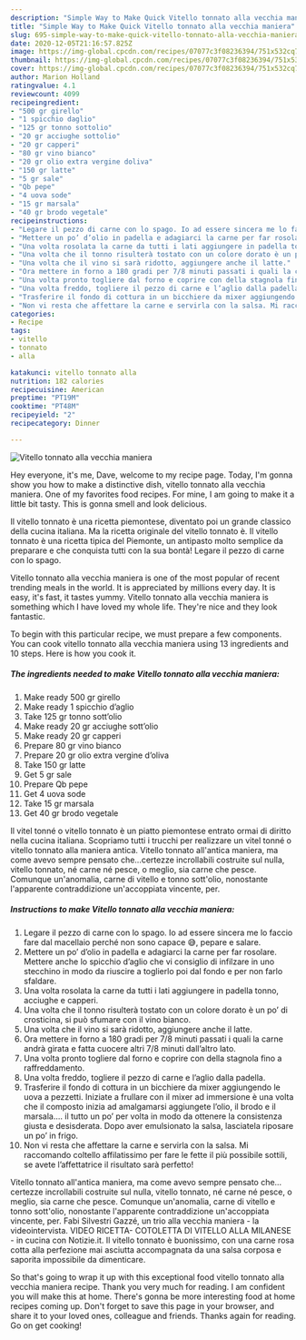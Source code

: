 ```yaml
---
description: "Simple Way to Make Quick Vitello tonnato alla vecchia maniera"
title: "Simple Way to Make Quick Vitello tonnato alla vecchia maniera"
slug: 695-simple-way-to-make-quick-vitello-tonnato-alla-vecchia-maniera
date: 2020-12-05T21:16:57.825Z
image: https://img-global.cpcdn.com/recipes/07077c3f08236394/751x532cq70/vitello-tonnato-alla-vecchia-maniera-recipe-main-photo.jpg
thumbnail: https://img-global.cpcdn.com/recipes/07077c3f08236394/751x532cq70/vitello-tonnato-alla-vecchia-maniera-recipe-main-photo.jpg
cover: https://img-global.cpcdn.com/recipes/07077c3f08236394/751x532cq70/vitello-tonnato-alla-vecchia-maniera-recipe-main-photo.jpg
author: Marion Holland
ratingvalue: 4.1
reviewcount: 4099
recipeingredient:
- "500 gr girello"
- "1 spicchio daglio"
- "125 gr tonno sottolio"
- "20 gr acciughe sottolio"
- "20 gr capperi"
- "80 gr vino bianco"
- "20 gr olio extra vergine doliva"
- "150 gr latte"
- "5 gr sale"
- "Qb pepe"
- "4 uova sode"
- "15 gr marsala"
- "40 gr brodo vegetale"
recipeinstructions:
- "Legare il pezzo di carne con lo spago. Io ad essere sincera me lo faccio fare dal macellaio perché non sono capace 😅, pepare e salare."
- "Mettere un po’ d’olio in padella e adagiarci la carne per far rosolare. Mettere anche lo spicchio d’aglio che vi consiglio di infilzare in uno stecchino in modo da riuscire a toglierlo poi dal fondo e per non farlo sfaldare."
- "Una volta rosolata la carne da tutti i lati aggiungere in padella tonno, acciughe e capperi."
- "Una volta che il tonno risulterà tostato con un colore dorato è un po’ di crosticina, si può sfumare con il vino bianco."
- "Una volta che il vino si sarà ridotto, aggiungere anche il latte."
- "Ora mettere in forno a 180 gradi per 7/8 minuti passati i quali la carne andrà girata e fatta cuocere altri 7/8 minuti dall’altro lato."
- "Una volta pronto togliere dal forno e coprire con della stagnola fino a raffreddamento."
- "Una volta freddo, togliere il pezzo di carne e l’aglio dalla padella."
- "Trasferire il fondo di cottura in un bicchiere da mixer aggiungendo le uova a pezzetti. Iniziate a frullare con il mixer ad immersione è una volta che il composto inizia ad amalgamarsi aggiungete l’olio, il brodo e il marsala.... il tutto un po’ per volta in modo da ottenere la consistenza giusta e desisderata. Dopo aver emulsionato la salsa, lasciatela riposare un po’ in frigo."
- "Non vi resta che affettare la carne e servirla con la salsa. Mi raccomando coltello affilatissimo per fare le fette il più possibile sottili, se avete l’affettatrice il risultato sarà perfetto!"
categories:
- Recipe
tags:
- vitello
- tonnato
- alla

katakunci: vitello tonnato alla 
nutrition: 182 calories
recipecuisine: American
preptime: "PT19M"
cooktime: "PT48M"
recipeyield: "2"
recipecategory: Dinner

---
```



![Vitello tonnato alla vecchia maniera](https://img-global.cpcdn.com/recipes/07077c3f08236394/751x532cq70/vitello-tonnato-alla-vecchia-maniera-recipe-main-photo.jpg)

Hey everyone, it's me, Dave, welcome to my recipe page. Today, I'm gonna show you how to make a distinctive dish, vitello tonnato alla vecchia maniera. One of my favorites food recipes. For mine, I am going to make it a little bit tasty. This is gonna smell and look delicious.

Il vitello tonnato è una ricetta piemontese, diventato poi un grande classico della cucina italiana. Ma la ricetta originale del vitello tonnato è. Il vitello tonnato è una ricetta tipica del Piemonte, un antipasto molto semplice da preparare e che conquista tutti con la sua bontà! Legare il pezzo di carne con lo spago.

Vitello tonnato alla vecchia maniera is one of the most popular of recent trending meals in the world. It is appreciated by millions every day. It is easy, it's fast, it tastes yummy. Vitello tonnato alla vecchia maniera is something which I have loved my whole life. They're nice and they look fantastic.


To begin with this particular recipe, we must prepare a few components. You can cook vitello tonnato alla vecchia maniera using 13 ingredients and 10 steps. Here is how you cook it.

<!--inarticleads1-->

##### The ingredients needed to make Vitello tonnato alla vecchia maniera:

1. Make ready 500 gr girello
1. Make ready 1 spicchio d’aglio
1. Take 125 gr tonno sott’olio
1. Make ready 20 gr acciughe sott’olio
1. Make ready 20 gr capperi
1. Prepare 80 gr vino bianco
1. Prepare 20 gr olio extra vergine d’oliva
1. Take 150 gr latte
1. Get 5 gr sale
1. Prepare Qb pepe
1. Get 4 uova sode
1. Take 15 gr marsala
1. Get 40 gr brodo vegetale


Il vitel tonné o vitello tonnato è un piatto piemontese entrato ormai di diritto nella cucina italiana. Scopriamo tutti i trucchi per realizzare un vitel tonné o vitello tonnato alla maniera antica. Vitello tonnato all&#39;antica maniera, ma come avevo sempre pensato che…certezze incrollabili costruite sul nulla, vitello tonnato, né carne né pesce, o meglio, sia carne che pesce. Comunque un&#39;anomalia, carne di vitello e tonno sott&#39;olio, nonostante l&#39;apparente contraddizione un&#39;accoppiata vincente, per. 

<!--inarticleads2-->

##### Instructions to make Vitello tonnato alla vecchia maniera:

1. Legare il pezzo di carne con lo spago. Io ad essere sincera me lo faccio fare dal macellaio perché non sono capace 😅, pepare e salare.
1. Mettere un po’ d’olio in padella e adagiarci la carne per far rosolare. Mettere anche lo spicchio d’aglio che vi consiglio di infilzare in uno stecchino in modo da riuscire a toglierlo poi dal fondo e per non farlo sfaldare.
1. Una volta rosolata la carne da tutti i lati aggiungere in padella tonno, acciughe e capperi.
1. Una volta che il tonno risulterà tostato con un colore dorato è un po’ di crosticina, si può sfumare con il vino bianco.
1. Una volta che il vino si sarà ridotto, aggiungere anche il latte.
1. Ora mettere in forno a 180 gradi per 7/8 minuti passati i quali la carne andrà girata e fatta cuocere altri 7/8 minuti dall’altro lato.
1. Una volta pronto togliere dal forno e coprire con della stagnola fino a raffreddamento.
1. Una volta freddo, togliere il pezzo di carne e l’aglio dalla padella.
1. Trasferire il fondo di cottura in un bicchiere da mixer aggiungendo le uova a pezzetti. Iniziate a frullare con il mixer ad immersione è una volta che il composto inizia ad amalgamarsi aggiungete l’olio, il brodo e il marsala.... il tutto un po’ per volta in modo da ottenere la consistenza giusta e desisderata. Dopo aver emulsionato la salsa, lasciatela riposare un po’ in frigo.
1. Non vi resta che affettare la carne e servirla con la salsa. Mi raccomando coltello affilatissimo per fare le fette il più possibile sottili, se avete l’affettatrice il risultato sarà perfetto!


Vitello tonnato all&#39;antica maniera, ma come avevo sempre pensato che…certezze incrollabili costruite sul nulla, vitello tonnato, né carne né pesce, o meglio, sia carne che pesce. Comunque un&#39;anomalia, carne di vitello e tonno sott&#39;olio, nonostante l&#39;apparente contraddizione un&#39;accoppiata vincente, per. Fabi Silvestri Gazzé, un trio alla vecchia maniera - la videointervista. VIDEO RICETTA- COTOLETTA DI VITELLO ALLA MILANESE - in cucina con Notizie.it. Il vitello tonnato è buonissimo, con una carne rosa cotta alla perfezione mai asciutta accompagnata da una salsa corposa e saporita impossibile da dimenticare. 

So that's going to wrap it up with this exceptional food vitello tonnato alla vecchia maniera recipe. Thank you very much for reading. I am confident you will make this at home. There's gonna be more interesting food at home recipes coming up. Don't forget to save this page in your browser, and share it to your loved ones, colleague and friends. Thanks again for reading. Go on get cooking!
